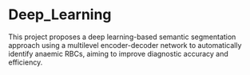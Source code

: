 # Deep_Learning
This project  proposes a deep learning-based semantic  segmentation approach using a multilevel  encoder-decoder network to automatically  identify anaemic RBCs, aiming to improve  diagnostic accuracy and efficiency.
